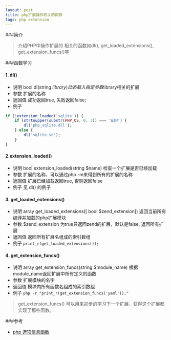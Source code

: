 ```yaml
---
layout: post
title: php扩展操作相关的函数
tags: php extension
---
```


###简介

> 介绍PHP中操作扩展的 相关的函数如dl(), get_loaded_extensions(), get_extension_funcs()等

###函数学习

#### 1. dl() 

* 说明 bool dl(string $library) 动态载入指定参数$library相关的扩展
* 参数  扩展的名称
* 返回值 成功返回true, 失败返回false;
* 例子
``` php
if (!extension_loaded('sqlite')) {
    if (strtoupper(substr(PHP_OS, 0, 3)) === 'WIN') {
        dl('php_sqlite.dll');
    } else {
        dl('sqlite.so');
    }
}

```

#### 2.extension_loaded() 

* 说明 bool extension_loaded(string $name)  检查一个扩展是否已经加载
* 参数  扩展的名称，可以通过php -m来得到所有的扩展的名称
* 返回值 扩展已经加载返回true,  否则返回false
* 例子 见 dl() 的例子


#### 3. get_loaded_extensions()

* 说明 array get_loaded_extensions([ bool $zend_extension]) 返回当前所有编译并加载的php扩展模块
* 参数 $zend_extension 为true只返回zend的扩展，默认是false, 返回所有扩展 
* 返回值  返回所有扩展名组成的索引数组
* 例子  `print_r(get_loaded_extensions());`

#### 4. get_extension_funcs()

* 说明 array get_extension_funcs(string $module_name) 根据module_name返回扩展中所有定义的函数
* 参数 扩展模块的名字
* 返回值 模块内所有函数名组成的索引数组
* 例子 `php -r "print_r(get_extension_funcs('yaml'));"`


> get_extension_funcs() 可以用来初步的学习下一个扩展，获得这个扩展都实现了那些函数。



###参考

* [php 选项信息函数](http://php.net/manual/zh/ref.info.php)


